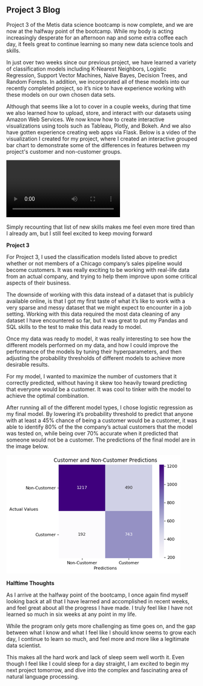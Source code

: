 ## Project 3 Blog

Project 3 of the Metis data science bootcamp is now complete, and we are now at the halfway point of the bootcamp. While my body is acting increasingly desperate for an afternoon nap and some extra coffee each day, it feels great to continue learning so many new data science tools and skills.

In just over two weeks since our previous project, we have learned a variety of classification models including K-Nearest Neighbors, Logistic Regression, Support Vector Machines, Naive Bayes, Decision Trees, and Random Forests. In addition, we incorporated all of these models into our recently completed project, so it’s nice to have experience working with these models on our own chosen data sets.

Although that seems like a lot to cover in a couple weeks, during that time we also learned how to upload, store, and interact with our datasets using Amazon Web Services. We now know how to create interactive visualizations using tools such as Tableau, Plotly, and Bokeh. And we also have gotten experience creating web apps via Flask. Below is a video of the visualization I created for my project, where I created an interactive grouped bar chart to demonstrate some of the differences in features between my project's customer and non-customer groups.

![Customer and Non-Customer Features](Project_3_Viz.mov)

Simply recounting that list of new skills makes me feel even more tired than I already am, but I still feel excited to keep moving forward

**Project 3**

For Project 3, I used the classification models listed above to predict whether or not members of a Chicago company’s sales pipeline would become customers. It was really exciting to be working with real-life data from an actual company, and trying to help them improve upon some critical aspects of their business.

The downside of working with this data instead of a dataset that is publicly available online, is that I got my first taste of what it’s like to work with a very sparse and messy dataset that we might expect to encounter in a job setting. Working with this data required the most data cleaning of any dataset I have encountered so far, but it was great to put my Pandas and SQL skills to the test to make this data ready to model.

Once my data was ready to model, it was really interesting to see how the different models performed on my data, and how I could improve the performance of the models by tuning their hyperparameters, and then adjusting the probability thresholds of different models to achieve more desirable results.

For my model, I wanted to maximize the number of customers that it  correctly predicted, without having it skew too heavily toward predicting that everyone would be a customer.  It was cool to tinker with the model to achieve the optimal combination.

After running all of the different model types, I chose logistic regression as my final model. By lowering it’s probability threshold to predict that anyone with at least a 45% chance of being a customer would be a customer, it was able to identify 80% of the the company’s actual customers that the model was tested on, while being over 70% accurate when it predicted that someone would not be a customer. The predictions of the final model are in the image below.

![Final Model Predictions](proj_3_smote_cm.png)



**Halftime Thoughts**

As I arrive at the halfway point of the bootcamp, I once again find myself looking back at all that I have learned and accomplished in recent weeks, and feel great about all the progress I have made. I truly feel like I have not learned so much in six weeks at any point in my life.

While the program only gets more challenging as time goes on, and the gap between what I know and what I feel like I should know seems to grow each day, I continue to learn so much, and feel more and more like a legitimate data scientist.

This makes all the hard work and lack of sleep seem well worth it. Even though I feel like I could sleep for a day straight, I am excited to begin my next project tomorrow, and dive into the complex and fascinating area of natural language processing.
